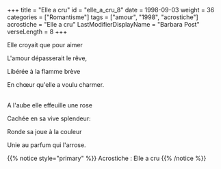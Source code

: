 +++
title = "Elle a cru"
id = "elle_a_cru_8"
date = 1998-09-03
weight = 36
categories = ["Romantisme"]
tags = ["amour", "1998", "acrostiche"]
acrostiche = "Elle a cru"
LastModifierDisplayName = "Barbara Post"
verseLength = 8
+++

Elle croyait que pour aimer

L'amour dépasserait le rêve,

Libérée à la flamme brève

En chœur qu'elle a voulu charmer.

 \
A l'aube elle effeuille une rose

Cachée en sa vive splendeur:

Ronde sa joue à la couleur

Unie au parfum qui l'arrose.

{{% notice style="primary" %}}
Acrostiche : Elle a cru
{{% /notice %}}
